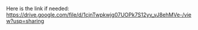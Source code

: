Here is the link if needed:
https://drive.google.com/file/d/1cjnTwpkwjg07UOPk7S12yv_vJ8ehMVe-/view?usp=sharing
